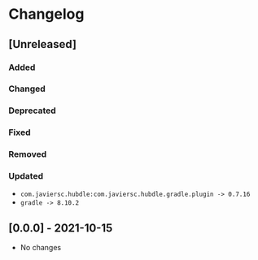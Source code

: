 # Changelog

## [Unreleased]

### Added

### Changed

### Deprecated

### Fixed

### Removed

### Updated

- `com.javiersc.hubdle:com.javiersc.hubdle.gradle.plugin -> 0.7.16`
- `gradle -> 8.10.2`

## [0.0.0] - 2021-10-15

- No changes

